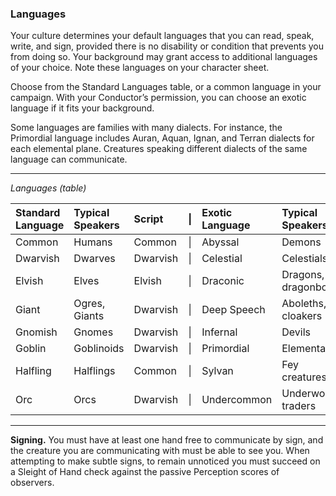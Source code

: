### Languages

Your culture determines your default languages that you can read, speak, write, and sign, provided there is no disability or condition that prevents you from doing so.
Your background may grant access to additional languages of your choice.
Note these languages on your character sheet.

Choose from the Standard Languages table, or a common language in your campaign.
With your Conductor’s permission, you can choose an exotic language if it fits your background.

Some languages are families with many dialects.
For instance, the Primordial language includes Auran, Aquan, Ignan, and Terran dialects for each elemental plane.
Creatures speaking different dialects of the same language can communicate.

___
<!-- markdownlint-disable-next-line no-emphasis-as-heading -->
_Languages (table)_

| Standard Language | Typical Speakers | Script   | \| | Exotic Language | Typical Speakers    | Script    |
|:------------------|:-----------------|:---------|:--:|:----------------|:--------------------|:----------|
| Common            | Humans           | Common   | \| | Abyssal         | Demons              | Infernal  |
| Dwarvish          | Dwarves          | Dwarvish | \| | Celestial       | Celestials          | Celestial |
| Elvish            | Elves            | Elvish   | \| | Draconic        | Dragons, dragonborn | Draconic  |
| Giant             | Ogres, Giants    | Dwarvish | \| | Deep Speech     | Aboleths, cloakers  | –         |
| Gnomish           | Gnomes           | Dwarvish | \| | Infernal        | Devils              | Infernal  |
| Goblin            | Goblinoids       | Dwarvish | \| | Primordial      | Elementals          | Dwarvish  |
| Halfling          | Halflings        | Common   | \| | Sylvan          | Fey creatures       | Elvish    |
| Orc               | Orcs             | Dwarvish | \| | Undercommon     | Underworld traders  | Elvish    |

___

**Signing.**
You must have at least one hand free to communicate by sign, and the creature you are communicating with must be able to see you.
When attempting to make subtle signs, to remain unnoticed you must succeed on a Sleight of Hand check against the passive Perception scores of observers.
